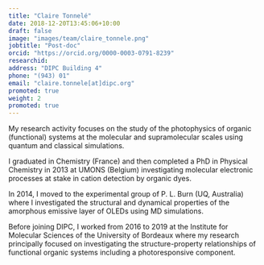 ```yaml
---
title: "Claire Tonnelé"
date: 2018-12-20T13:45:06+10:00
draft: false
image: "images/team/claire_tonnele.png"
jobtitle: "Post-doc"
orcid: "https://orcid.org/0000-0003-0791-8239"
researchid:
address: "DIPC Building 4"
phone: "(943) 01"
email: "claire.tonnele[at]dipc.org"
promoted: true
weight: 2
promoted: true
---
```


My research activity focuses on the study of the photophysics of organic (functional) systems at the molecular and supramolecular scales using quantum and classical simulations.

I graduated in Chemistry (France) and then completed a PhD in Physical Chemistry in 2013 at UMONS (Belgium) investigating molecular electronic processes at stake in cation detection by organic dyes. 

In 2014, I moved to the experimental group of P. L. Burn (UQ, Australia) where I investigated the structural and dynamical properties of the amorphous emissive layer of OLEDs using MD simulations.

Before joining DIPC, I worked from 2016 to 2019 at the Institute for Molecular Sciences of the University of Bordeaux where my research principally focused on investigating the structure-property relationships of functional organic systems including a photoresponsive component.

